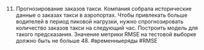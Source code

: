 11. Прогнозирование заказов такси.
Компания собрала исторические данные о заказах такси в аэропортах. Чтобы привлекать больше водителей в период пиковой нагрузки, нужно спрогнозировать количество заказов такси на следующий час. Построить модель для такого предсказания.
Значение метрики RMSE на тестовой выборке должно быть не больше 48.
#временныеряды #RMSE